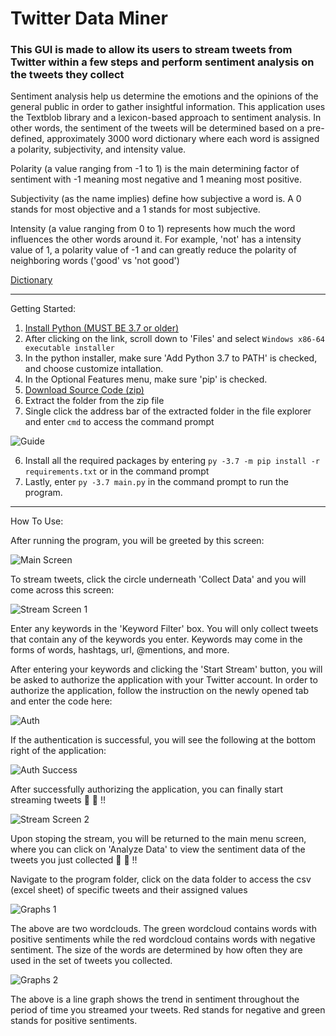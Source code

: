 # Twitter Data Miner

### This GUI is made to allow its users to stream tweets from Twitter within a few steps and perform sentiment analysis on the tweets they collect

Sentiment analysis help us determine the emotions and the opinions of the general public in order to gather insightful information. This application uses the Textblob library and a lexicon-based approach to sentiment analysis. In other words, the sentiment of the tweets will be determined based on a pre-defined, approximately 3000 word dictionary where each word is assigned a polarity, subjectivity, and intensity value. 

Polarity (a value ranging from -1 to 1) is the main determining factor of sentiment with -1 meaning most negative and 1 meaning most positive.

Subjectivity (as the name implies) define how subjective a word is. A 0 stands for most objective and a 1 stands for most subjective.

Intensity (a value ranging from 0 to 1) represents how much the word influences the other words around it. For example, 'not' has a intensity value of 1, a polarity value of -1 and can greatly reduce the polarity of neighboring words ('good' vs 'not good')

[Dictionary](https://github.com/sloria/TextBlob/blob/dev/textblob/en/en-sentiment.xml)

---

Getting Started:
1. [Install Python (MUST BE 3.7 or older)](https://www.python.org/downloads/release/python-377/)
2. After clicking on the link, scroll down to 'Files' and select ```Windows x86-64 executable installer```
3. In the python installer, make sure 'Add Python 3.7 to PATH' is checked, and choose customize intallation.
4. In the Optional Features menu, make sure 'pip' is checked.
5. [Download Source Code (zip)](https://github.com/DaDanielL/Twitter_DataMiner/releases)
6. Extract the folder from the zip file
7. Single click the address bar of the extracted folder in the file explorer and enter ```cmd``` to access the command prompt

![Guide](/demo/Animation.gif)

6. Install all the required packages by entering ```py -3.7 -m pip install -r requirements.txt``` or in the command prompt
7. Lastly, enter ```py -3.7 main.py``` in the command prompt to run the program.

---

How To Use:

After running the program, you will be greeted by this screen:

![Main Screen](/demo/mainsc.PNG)

To stream tweets, click the circle underneath 'Collect Data' and you will come across this screen:

![Stream Screen 1](/demo/streamsc1.PNG)

Enter any keywords in the 'Keyword Filter' box. You will only collect tweets that contain any of the keywords you enter. Keywords may come in the forms of words, hashtags, url, @mentions, and more.

After entering your keywords and clicking the 'Start Stream' button, you will be asked to authorize the application with your Twitter account. In order to authorize the application, follow the instruction on the newly opened tab and enter the code here:

![Auth](/demo/authensc.PNG)

If the authentication is successful, you will see the following at the bottom right of the application:

![Auth Success](/demo/authsuccess.PNG)

After successfully authorizing the application, you can finally start streaming tweets :clap: :clap: !!

![Stream Screen 2](/demo/streamsc2.PNG)

Upon stoping the stream, you will be returned to the main menu screen, where you can click on 'Analyze Data' to view the sentiment data of the tweets
you just collected :clap: :clap: !!

Navigate to the program folder, click on the data folder to access the csv (excel sheet) of specific tweets and their assigned values

![Graphs 1](/demo/graphs1.PNG)

The above are two wordclouds. The green wordcloud contains words with positive sentiments while the red wordcloud contains words with negative sentiment. The size of the words are determined by how often they are used in the set of tweets you collected.

![Graphs 2](/demo/graphs2.PNG)

The above is a line graph shows the trend in sentiment throughout the period of time you streamed your tweets. Red stands for negative and green stands for positive sentiments.
